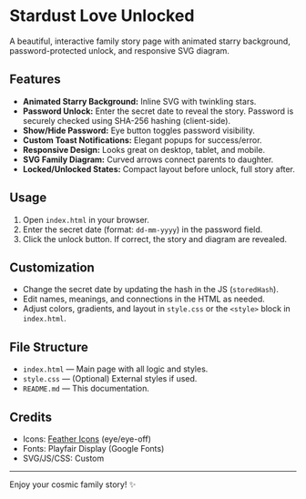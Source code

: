 # Stardust Love Unlocked

A beautiful, interactive family story page with animated starry background, password-protected unlock, and responsive SVG diagram.

## Features
- **Animated Starry Background:** Inline SVG with twinkling stars.
- **Password Unlock:** Enter the secret date to reveal the story. Password is securely checked using SHA-256 hashing (client-side).
- **Show/Hide Password:** Eye button toggles password visibility.
- **Custom Toast Notifications:** Elegant popups for success/error.
- **Responsive Design:** Looks great on desktop, tablet, and mobile.
- **SVG Family Diagram:** Curved arrows connect parents to daughter.
- **Locked/Unlocked States:** Compact layout before unlock, full story after.

## Usage
1. Open `index.html` in your browser.
2. Enter the secret date (format: `dd-mm-yyyy`) in the password field.
3. Click the unlock button. If correct, the story and diagram are revealed.

## Customization
- Change the secret date by updating the hash in the JS (`storedHash`).
- Edit names, meanings, and connections in the HTML as needed.
- Adjust colors, gradients, and layout in `style.css` or the `<style>` block in `index.html`.

## File Structure
- `index.html` — Main page with all logic and styles.
- `style.css` — (Optional) External styles if used.
- `README.md` — This documentation.

## Credits
- Icons: [Feather Icons](https://feathericons.com/) (eye/eye-off)
- Fonts: Playfair Display (Google Fonts)
- SVG/JS/CSS: Custom

---
Enjoy your cosmic family story! ✨
